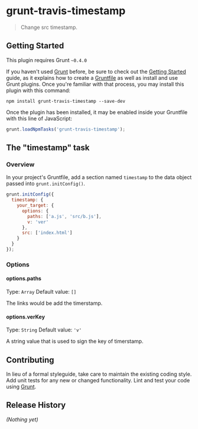 # grunt-travis-timestamp

> Change src timestamp.

## Getting Started
This plugin requires Grunt `~0.4.0`

If you haven't used [Grunt](http://gruntjs.com/) before, be sure to check out the [Getting Started](http://gruntjs.com/getting-started) guide, as it explains how to create a [Gruntfile](http://gruntjs.com/sample-gruntfile) as well as install and use Grunt plugins. Once you're familiar with that process, you may install this plugin with this command:

```shell
npm install grunt-travis-timestamp --save-dev
```

Once the plugin has been installed, it may be enabled inside your Gruntfile with this line of JavaScript:

```js
grunt.loadNpmTasks('grunt-travis-timestamp');
```

## The "timestamp" task

### Overview
In your project's Gruntfile, add a section named `timestamp` to the data object passed into `grunt.initConfig()`.

```js
grunt.initConfig({
  timestamp: {
	your_target: {
      options: {
	    paths: ['a.js', 'src/b.js'],
        v: 'ver'
      },
      src: ['index.html']
	}
  }
});
```

### Options

#### options.paths
Type: `Array`
Default value: `[]`

The links would be add the timerstamp.

#### options.verKey
Type: `String`
Default value: `'v'`

A string value that is used to sign the key of timerstamp.

## Contributing
In lieu of a formal styleguide, take care to maintain the existing coding style. Add unit tests for any new or changed functionality. Lint and test your code using [Grunt](http://gruntjs.com/).

## Release History
_(Nothing yet)_
